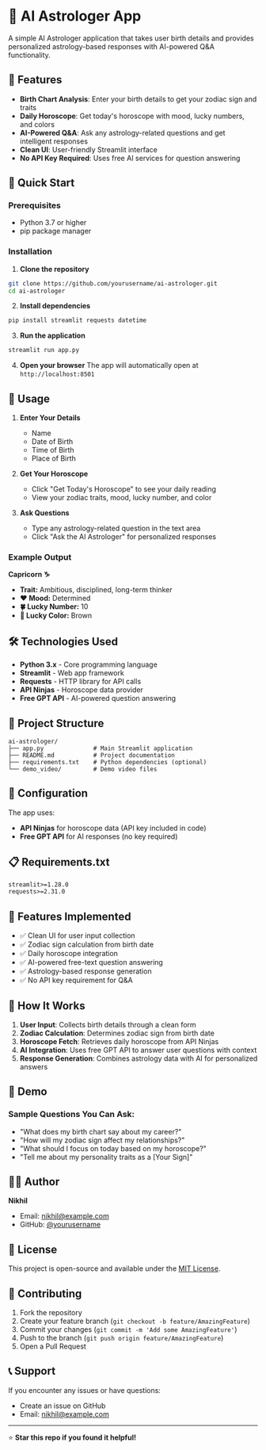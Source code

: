 # 🔮 AI Astrologer App

A simple AI Astrologer application that takes user birth details and provides personalized astrology-based responses with AI-powered Q&A functionality.

## 🌟 Features

- **Birth Chart Analysis**: Enter your birth details to get your zodiac sign and traits
- **Daily Horoscope**: Get today's horoscope with mood, lucky numbers, and colors
- **AI-Powered Q&A**: Ask any astrology-related questions and get intelligent responses
- **Clean UI**: User-friendly Streamlit interface
- **No API Key Required**: Uses free AI services for question answering

## 🚀 Quick Start

### Prerequisites
- Python 3.7 or higher
- pip package manager

### Installation

1. **Clone the repository**
```bash
git clone https://github.com/yourusername/ai-astrologer.git
cd ai-astrologer
```

2. **Install dependencies**
```bash
pip install streamlit requests datetime
```

3. **Run the application**
```bash
streamlit run app.py
```

4. **Open your browser**
The app will automatically open at `http://localhost:8501`

## 📱 Usage

1. **Enter Your Details**
   - Name
   - Date of Birth
   - Time of Birth
   - Place of Birth

2. **Get Your Horoscope**
   - Click "Get Today's Horoscope" to see your daily reading
   - View your zodiac traits, mood, lucky number, and color

3. **Ask Questions**
   - Type any astrology-related question in the text area
   - Click "Ask the AI Astrologer" for personalized responses

### Example Output
**Capricorn ♑**
- **Trait:** Ambitious, disciplined, long-term thinker
- **❤️ Mood:** Determined 
- **🍀 Lucky Number:** 10 
- **🎨 Lucky Color:** Brown

## 🛠 Technologies Used

- **Python 3.x** - Core programming language
- **Streamlit** - Web app framework
- **Requests** - HTTP library for API calls
- **API Ninjas** - Horoscope data provider
- **Free GPT API** - AI-powered question answering

## 📁 Project Structure

```
ai-astrologer/
├── app.py              # Main Streamlit application
├── README.md           # Project documentation
├── requirements.txt    # Python dependencies (optional)
└── demo_video/         # Demo video files
```

## 🔧 Configuration

The app uses:
- **API Ninjas** for horoscope data (API key included in code)
- **Free GPT API** for AI responses (no key required)

## 📋 Requirements.txt

```txt
streamlit>=1.28.0
requests>=2.31.0
```

## 🎯 Features Implemented

- ✅ Clean UI for user input collection
- ✅ Zodiac sign calculation from birth date
- ✅ Daily horoscope integration
- ✅ AI-powered free-text question answering
- ✅ Astrology-based response generation
- ✅ No API key requirement for Q&A

## 🔮 How It Works

1. **User Input**: Collects birth details through a clean form
2. **Zodiac Calculation**: Determines zodiac sign from birth date
3. **Horoscope Fetch**: Retrieves daily horoscope from API Ninjas
4. **AI Integration**: Uses free GPT API to answer user questions with context
5. **Response Generation**: Combines astrology data with AI for personalized answers

## 🚀 Demo

### Sample Questions You Can Ask:
- "What does my birth chart say about my career?"
- "How will my zodiac sign affect my relationships?"
- "What should I focus on today based on my horoscope?"
- "Tell me about my personality traits as a [Your Sign]"

## 👨‍💻 Author

**Nikhil**
- Email: nikhil@example.com
- GitHub: [@yourusername](https://github.com/yourusername)

## 📄 License

This project is open-source and available under the [MIT License](LICENSE).

## 🤝 Contributing

1. Fork the repository
2. Create your feature branch (`git checkout -b feature/AmazingFeature`)
3. Commit your changes (`git commit -m 'Add some AmazingFeature'`)
4. Push to the branch (`git push origin feature/AmazingFeature`)
5. Open a Pull Request

## 📞 Support

If you encounter any issues or have questions:
- Create an issue on GitHub
- Email: nikhil@example.com

---

⭐ **Star this repo if you found it helpful!**